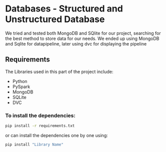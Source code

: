 # Databases - Structured and Unstructured Database

We tried and tested both MongoDB and SQlite for our project, searching for the best method to store data for our needs. We ended up using MongoDB and Sqlite for datapipeline, later using dvc for displaying the pipeline

## Requirements
The Libraries used in this part of the project include:

- Python
- PySpark
- MongoDB
- SQLite
- DVC

### To install the dependencies:
```sh
pip install -r requirements.txt
```
or can install the dependencies one by one using:
```sh
pip install "Library Name"
```

